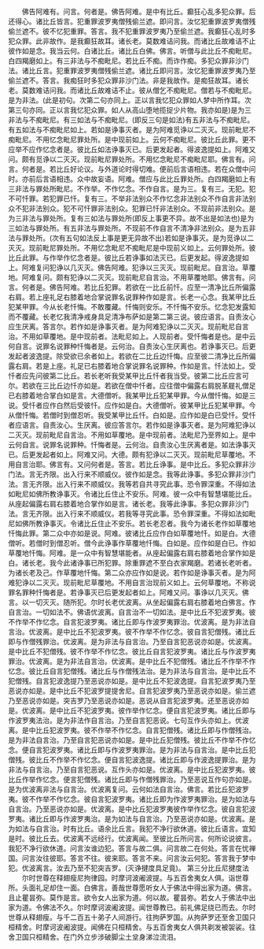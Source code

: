 <!-- { "loadSidebar": true } -->
　　佛告阿难有。问言。何者是。佛告阿难。是中有比丘。癫狂心乱多犯众罪。后还得心。诸比丘皆言。犯重罪波罗夷僧残偷兰遮。即问言。汝忆犯重罪波罗夷僧残偷兰遮不。彼不忆犯重罪。答言。我不犯重罪波罗夷乃至偷兰遮。我癫狂心乱时多犯众罪。此非故作。是我癫狂故耳。诸长老。莫数难诘问我。而诸比丘故难诘不止彼作如是念。我当云何。白诸比丘。诸比丘白佛。佛言。听僧与此比丘不痴毗尼。白四羯磨如上。有三非法与不痴毗尼。若比丘不痴。而诈作痴。多犯众罪非沙门法。诸比丘言。犯重罪波罗夷僧残偷兰遮。诸比丘即问言。汝忆犯重罪波罗夷乃至偷兰遮不。答言。我痴狂时多犯众罪非沙门法。非是我故作。是痴狂故耳。诸长老。莫数难诘问我。而诸比丘故难诘不止。彼从僧乞不痴毗尼。僧若与不痴毗尼。是为非法。(此是初句。次第二句亦同上。正以言我忆犯众罪如人梦中所作耳。次第三句亦同。正以言我忆犯众罪。如人从高山堕地揽捉少片物。我亦如是)是为三非法与不痴毗尼。有三如法与不痴毗尼。(即反三句是如法)有五非法与不痴毗尼。有五如法与不痴毗尼如上。若如是诤事灭者。是为阿难觅诤以二灭灭。现前毗尼不痴毗尼。不用忆念毗尼罪处所。是中现前如上。云何不痴毗尼。彼比丘此罪。更不应举不应作忆念者是。彼比丘如法诤事灭已。后更发起者。得波逸提如上。阿难又问。颇有觅诤以二灭灭。现前毗尼罪处所。不用忆念毗尼不痴毗尼耶。佛言有。问言。何者是。若比丘好论议。与外道论时得切难。便前后言语相违。若在众僧中问时。亦前后言语相违。众中故妄语。阿难。僧应与此比丘罪处所。白四羯磨如上有三非法与罪处所毗尼。不作举。不作忆念。不作自言。是为三。复有三。无犯。犯不可忏罪。若犯罪已忏。复有三。不举非法别众不作忆念非法别众不作自言非法别众不犯非法别众。犯不可忏罪非法别众。犯罪已忏非法别众。不现前非法别众。是为三非法与罪处所。复有三如法与罪处所(即反上事更不异。故不出是如法也)是为三如法与罪处所。有五非法与罪处所。不现前不作自言不清净非法别众。是为五非法与罪处所。(次有五句如法反上事是更无异故不出)若如是诤事灭。是为觅诤以二灭灭。现前毗尼罪处所。不用忆念毗尼不痴毗尼是中现前义如上。云何罪处所。彼比丘此罪。与作举作忆念者是。彼比丘若诤事如法灭已。后更发起。得波逸提如上。阿难复问犯诤以几灭灭。佛告阿难。犯诤以三灭灭。现前毗尼。自言治。草覆地。阿难复问。颇有犯诤以二灭灭。现前毗尼自言治。不用草覆地耶。佛言有。问言。何者是。佛告阿难。若比丘犯罪。若欲在一比丘前忏。应至一清净比丘所偏露右肩。若上座礼足右膝着地合掌说罪名说罪种作如是言。长老一心念。我某甲比丘犯某甲罪。今从长老忏悔。不敢覆藏。忏悔则安乐。不忏悔不安乐。忆念犯发露知而不覆藏。长老忆我清净戒身具足清净布萨如是第二第三说。彼应语言。自责汝心应生厌离。答言尔。若作如是诤事灭者。是为阿难犯诤以二灭灭。现前毗尼自言治。不用如草覆地。是中现前者。法毗尼如上。人现前者。受忏悔者是也。是中云何自言。说罪名说罪种忏悔者是。云何治。自责汝心生厌离也。若诤事灭已。后更发起者波逸提。除受欲已余者如上。若欲在二比丘边忏悔。应至彼二清净比丘所偏露右肩。若是上座。礼足已右膝着地合掌说罪名说罪种。作如是言。忏法如上。受忏者应先问彼第二比丘。若长老听我受某甲比丘忏者我当受。彼第二比丘应言可尔。若欲在三比丘边忏亦如是。若欲在僧中忏者。应往僧中偏露右肩脱革屣礼僧足已右膝着地合掌白如是言。大德僧听。我某甲比丘犯某甲罪。今从僧忏悔。如是三说。受忏者应作白然后受彼忏。应作如是白。大德僧听。彼某甲比丘犯某甲罪。今从僧忏悔。若僧时到僧忍听。我受某甲比丘忏。白如是。应作如是白已受忏。受忏者应语言。自责汝心。生厌离。彼应答言尔。若作如是诤事灭者。是为阿难犯诤以二灭灭。现前毗尼自言治。不用如草覆地。是中现前者。法毗尼乃至界如上。是中云何自言。说罪名说罪种。忏悔者是。云何治。自责汝心生厌离者是。如法诤事灭已。后更发起者如上。阿难又问。大德。颇有犯诤以二灭灭。现前毗尼草覆地。不用自言治耶。佛言有。又问何者是。答言。若比丘诤事。是中比丘。多犯众罪非沙门法。言无齐限。出入行来不顺威仪。彼作如是念。我等此诤事。多犯众罪非沙门法。言无齐限。出入行来不顺威仪。我等若自共寻究此事。恐令罪深重。不得如法如毗尼如佛所教诤事灭。令诸比丘住止不安乐。阿难。彼一众中有智慧堪能比丘。从座起偏露右肩右膝着地合掌作如是言。诸长老。我等此诤事。多犯众罪非沙门法。言无齐限。出入行来不顺威仪。若我等寻究此事。恐令罪深重。不得如法如毗尼如佛所教诤事灭。令诸比丘住止不安乐。若长老忍者。我今为诸长老作如草覆地忏悔此罪。第二众中亦如是说。阿难。彼诸比丘应作白如草覆地忏。如是白。大德僧听。若僧时到僧忍听。僧今此诤事作草覆地忏悔。白如是。应作如是白已。作如草覆地忏悔。阿难。是一众中有智慧堪能者。从座起偏露右肩右膝着地合掌作如是白。诸长老。我今此诸诤事已所犯罪。除重罪遮不至白衣家羯磨。若诸长老听者。为诸长老及己。作草覆地忏悔。第二众亦应作如是说。若作如是诤事灭者。是为阿难犯诤以二灭灭。现前毗尼草覆地。不用自言治现前义如上。云何草覆地。不称说罪名罪种忏悔者是。若诤事灭已后更发起者如上。阿难又问。事诤以几灭灭。佛言。以一切灭灭。随所犯。尔时长老优波离。从坐起偏露右肩右膝着地白佛言。作自言治。一切如法不。佛语优波离。自言治不一切如法。是中比丘不犯波罗夷。彼不作举不作忆念。自言犯波罗夷。诸比丘即与作波罗夷罪治。优波离。是为非法自言治。优波离。是中比丘不犯波罗夷。彼不作举不作忆念。彼自言犯僧残。诸比丘即与作僧残罪治。优波离。是为非法与自言治。乃至自言犯恶说亦如是。优波离。是中比丘不犯僧残。彼不作举不作忆念。彼比丘自言犯波罗夷。诸比丘与作波罗夷罪治。优波离。是为非法自言治。优波离。是中比丘不犯僧残。诸比丘不作举不作忆念。彼比丘自言犯僧残。诸比丘与作僧残法治。是为非法与自言治。是中比丘不犯僧残。自言犯波逸提乃至恶说亦如是。是中比丘不犯波逸提。自言犯波罗夷乃至恶说亦如是。是中比丘不犯波罗提提舍尼。自言犯波罗夷乃至恶说亦如是。偷兰遮乃至恶说亦如是。突吉罗乃至恶说亦如是。恶说从自言犯波罗夷。还至恶说亦如是。优波离。是中比丘不犯波罗夷。彼作举作忆念。便自言犯波罗夷。诸比丘即与作波罗夷法治。是为非法作自言治。乃至自言犯恶说。七句互作头亦如上。优波离。是中比丘犯波罗夷。彼不作举不作忆念。自言犯僧残。诸比丘即与作僧残治。是为非法自言治。乃至自言犯恶说亦如是。是中比丘犯僧残。彼比丘不作举不作忆念。便自言犯波罗夷。诸比丘即与作波罗夷罪治。是为非法与自言治。是中比丘犯僧残。彼比丘不作举不作忆念。便自言犯波逸提。诸比丘即与作波逸提罪治。是为非法与自言治。乃至自言犯恶说。互作头亦如是。优波离。是中比丘犯波罗夷。彼比丘作举作忆念。便言犯僧残。诸比丘即与作僧残罪治。乃至恶说互作句亦如是。是为优波离非法与自言治。优波离复问。云何如法自言治。佛言。若比丘犯波罗夷。彼不作举不作忆念。彼自言犯波罗夷。诸比丘即为作波罗夷罪治。是为如法与自言治。乃至恶说亦如是。优波离。是中比丘犯波罗夷彼作举作忆念。彼自言犯波罗夷。诸比丘即与作波罗夷治。是为如法与自言治。乃至恶说亦如是。优波离。是为如法与自言治。时有比丘。语余比丘言。我犯不净行欲休道。彼比丘语言。宜知是时。彼比丘去。优波离不远经行。优波离闻。至彼比丘所问言。何所论说彼言。我犯不净行欲休道。问言汝谁边犯。答言与故二俱。问言故二在何处。答言在忧禅国。问言汝往彼耶。答言不往。彼来耶。答言不来。问言汝云何犯。答言我于梦中犯。优波离言。汝去乃至不犯突吉罗。(灭诤揵度具足竟)。
第三分比丘尼揵度法
　　尔时世尊在释翅瘦尼拘律园。时摩诃波阇波提。与五百舍夷女人俱。诣世尊所。头面礼足却住一面。白佛言。善哉世尊愿听女人于佛法中得出家为道。佛言。且止瞿昙弥。莫作是言。欲令女人出家为道。何以故。瞿昙弥。若女人于佛法中出家为道。令佛法不久。尔时摩诃波阇波提。闻世尊教已。前礼佛足绕已而去。尔时世尊从释翅瘦。与千二百五十弟子人间游行。往拘萨罗国。从拘萨罗还至舍卫国只桓精舍。时摩诃波阇波提。闻佛在只桓精舍。与五百舍夷女人俱共剃发被袈裟。往舍卫国只桓精舍。在门外立步涉破脚尘土坌身涕泣流泪。
